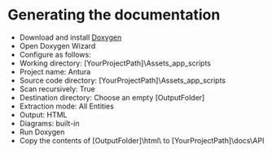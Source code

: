 # Generating the documentation

- Download and install [Doxygen](http://www.stack.nl/~dimitri/doxygen/index.html)
- Open Doxygen Wizard
- Configure as follows:
 - Working directory: [YourProjectPath]\Assets\_app\_scripts
 - Project name: Antura
 - Source code directory:  [YourProjectPath]\Assets\_app\_scripts
 - Scan recursively: True
 - Destination directory: Choose an empty [OutputFolder]
 - Extraction mode: All Entities
 - Output: HTML
 - Diagrams: built-in
- Run Doxygen
- Copy the contents of [OutputFolder]\html\ to  [YourProjectPath]\docs\API